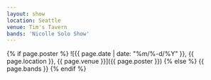 ```yaml
---
layout: show
location: Seattle
venue: Tim's Tavern
bands: 'Nicolle Solo Show'
---
```


{% if page.poster %}
![{{ page.date | date: "%m/%-d/%Y" }}, {{ page.location }}, {{ page.venue }}]({{ page.poster }})
{% else %}
{{ page.bands }}
{% endif %}
